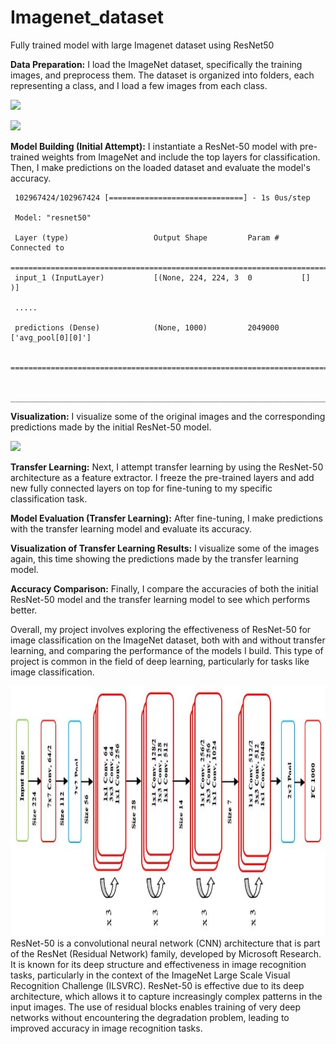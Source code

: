# Imagenet_dataset
Fully trained model with large Imagenet dataset using ResNet50

**Data Preparation:** I load the ImageNet dataset, specifically the training images, and preprocess them. The dataset is organized into folders, each representing a class, and I load a few images from each class.
    
![](https://github.com/Mukhriddin19980901/Imagenet_dataset/assets/86052339/51cfc702-b488-44c6-9e5a-c38fdf72d3c9)

![](https://github.com/Mukhriddin19980901/Imagenet_dataset/assets/86052339/6cca870f-17d7-46b2-9653-b8048b27c0bf)


**Model Building (Initial Attempt):** I instantiate a ResNet-50 model with pre-trained weights from ImageNet and include the top layers for classification. Then, I make predictions on the loaded dataset and evaluate the model's accuracy.

     102967424/102967424 [==============================] - 1s 0us/step
     
     Model: "resnet50"
     
     Layer (type)                   Output Shape         Param #     Connected to                     
     ==================================================================================================
     input_1 (InputLayer)           [(None, 224, 224, 3  0           []                               )]    

     .....

     predictions (Dense)            (None, 1000)         2049000     ['avg_pool[0][0]']               
                                                                                                  
     ==================================================================================================
     
     _______________________________________________________________________________________
     
**Visualization:** I visualize some of the original images and the corresponding predictions made by the initial ResNet-50 model.

![](https://github.com/Mukhriddin19980901/Imagenet_dataset/assets/86052339/75355402-7256-42fc-acec-1d897c7dd8ff)



**Transfer Learning:** Next, I attempt transfer learning by using the ResNet-50 architecture as a feature extractor. I freeze the pre-trained layers and add new fully connected layers on top for fine-tuning to my specific classification task.

**Model Evaluation (Transfer Learning):** After fine-tuning, I make predictions with the transfer learning model and evaluate its accuracy.

**Visualization of Transfer Learning Results:** I visualize some of the images again, this time showing the predictions made by the transfer learning model.

**Accuracy Comparison:** Finally, I compare the accuracies of both the initial ResNet-50 model and the transfer learning model to see which performs better.

Overall, my project involves exploring the effectiveness of ResNet-50 for image classification on the ImageNet dataset, both with and without transfer learning, and comparing the performance of the models I build. This type of project is common in the field of deep learning, particularly for tasks like image classification.


<img src="https://github.com/Mukhriddin19980901/Imagenet_dataset/blob/main/images/resnet_architect.jpg" height="400" width="700"/>
ResNet-50 is a convolutional neural network (CNN) architecture that is part of the ResNet (Residual Network) family, developed by Microsoft Research. It is known for its deep structure and effectiveness in image recognition tasks, particularly in the context of the ImageNet Large Scale Visual Recognition Challenge (ILSVRC).
ResNet-50 is effective due to its deep architecture, which allows it to capture increasingly complex patterns in the input images. The use of residual blocks enables training of very deep networks without encountering the degradation problem, leading to improved accuracy in image recognition tasks.
